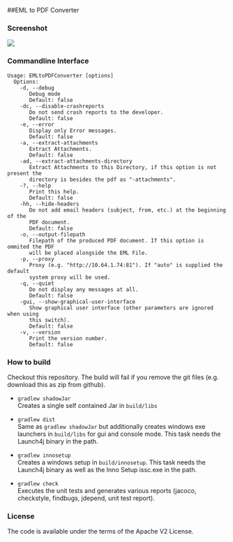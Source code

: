 ##EML to PDF Converter

### Screenshot
<img src="https://www.whitebyte.info/wp-content/uploads/2015/02/scr1.png" />

### Commandline Interface
```
Usage: EMLtoPDFConverter [options] 
  Options:
    -d, --debug
       Debug mode
       Default: false
    -dc, --disable-crashreports
       Do not send crash reports to the developer.
       Default: false
    -e, --error
       Display only Error messages.
       Default: false
    -a, --extract-attachments
       Extract Attachments.
       Default: false
    -ad, --extract-attachments-directory
       Extract Attachments to this Directory, if this option is not present the
       directory is besides the pdf as "-attachments".
    -?, --help
       Print this help.
       Default: false
    -hh, --hide-headers
       Do not add email headers (subject, from, etc.) at the beginning of the
       PDF document.
       Default: false
    -o, --output-filepath
       Filepath of the produced PDF document. If this option is ommited the PDF
       will be placed alongside the EML File.
    -p, --proxy
       Proxy (e.g. "http://10.64.1.74:81"). If "auto" is supplied the default
       system proxy will be used.
    -q, --quiet
       Do not display any messages at all.
       Default: false
    -gui, --show-graphical-user-interface
       Show graphical user interface (other parameters are ignored when using
       this switch).
       Default: false
    -v, --version
       Print the version number.
       Default: false
  ```

### How to build
Checkout this repository. The build will fail if you remove the git files (e.g. download this as zip from github).

 * `gradlew shadowJar` <br>
Creates a single self contained Jar in `build/libs`

 * `gradlew dist` <br>
Same as `gradlew shadowJar` but additionally creates windows exe launchers in `build/libs` for gui and console mode. This task needs the Launch4j binary in the path.

 * `gradlew innosetup` <br>
Creates a windows setup in `build/innosetup`. This task needs the Launch4j binary as well as the Inno Setup issc.exe in the path.

 * `gradlew check` <br>
Executes the unit tests and generates various reports (jacoco, checkstyle, findbugs, jdepend, unit test report).

### License
The code is available under the terms of the Apache V2 License.
